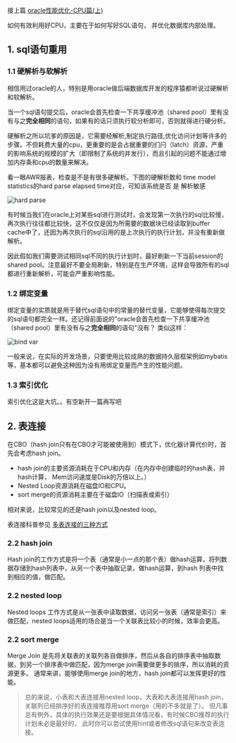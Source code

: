 接上篇 [oracle性能优化-CPU篇(上)][1]

如何有效利用好CPU，主要在于如何写好SQL语句， 并优化数据库内部处理。

## 1. sql语句重用

### 1.1 硬解析与软解析

相信用过oracle的人，特别是用oracle做后端数据库开发的程序猿都听说过硬解析和软解析。

当一个sql语句提交后，oracle会首先检查一下共享缓冲池（shared pool）里有没有与之**完全相同**的语句，如果有的话只须执行软分析即可，否则就得进行硬分析。

硬解析之所以坑爹的原因是，它需要经解析,制定执行路径,优化访问计划等许多的步骤。不但耗费大量的cpu，更重要的是会占据重要的们闩（latch）资源，严重的影响系统的规模的扩大（即限制了系统的并发行），而且引起的问题不能通过增加内存条和cpu的数量来解决。

看一眼AWR报表，检查是不是有很多硬解析。下图的硬解析数和 time model statistics的hard parse elapsed time对应，可知该系统是否 是 解析敏感

![hard parse][2]

有时候当我们在oracle上对某些sql进行测试时，会发现第一次执行的sql比较慢，再次执行往往都比较快，这不仅仅是因为所需要的数据块已经读取到buffer cache中了，还因为再次执行的sql沿用的是上次执行的执行计划，并没有重新做解析。

因此假如我们需要测试相同sql不同的执行计划时，最好刷新一下当前session的shared pool。注意最好不要全局刷新，特别是在生产环境，这样会导致所有的sql都进行重新解析，可能会严重影响性能。



### 1.2 绑定变量
绑定变量的实质就是用于替代sql语句中的常量的替代变量，它能够使得每次提交的sql语句都完全一样。还记得前面说的"oracle会首先检查一下共享缓冲池（shared pool）里有没有与之**完全相同**的语句"没有？
类似这样：

![bind var][3]

一般来说，在实际的开发场景，只要使用比较成熟的数据持久层框架例如mybatis等，基本都可以避免这种因为没有用绑定变量而产生的性能问题。

### 1.3 索引优化

索引优化这是大坑。。有空新开一篇再写吧

## 2. 表连接
在CBO（hash join只有在CBO才可能被使用到）模式下，优化器计算代价时，首先会考虑hash join。

* hash join的主要资源消耗在于CPU和内存（在内存中创建临时的hash表，并hash计算， Mem访问速度是Disk的万倍以上。）
* Nested Loop资源消耗在磁盘IO和CPU。
* sort merge的资源消耗主要在于磁盘IO（扫描表或索引）

相对来说，比较常见的还是hash join以及nested loop。

表连接科普参见 [多表连接的三种方式][4]

### 2.2 hash join

 Hash join的工作方式是将一个表（通常是小一点的那个表）做hash运算，将列数据存储到hash列表中，从另一个表中抽取记录，做hash运算，到hash 列表中找到相应的值，做匹配。

### 2.2 nested loop

Nested loops 工作方式是从一张表中读取数据，访问另一张表（通常是索引）来做匹配，nested loops适用的场合是当一个关联表比较小的时候，效率会更高。

### 2.2 sort merge

Merge Join 是先将关联表的关联列各自做排序，然后从各自的排序表中抽取数据，到另一个排序表中做匹配，因为merge join需要做更多的排序，所以消耗的资源更多。 通常来讲，能够使用merge join的地方，hash join都可以发挥更好的性能。

> 总的来说，小表和大表连接用nested loop，大表和大表连接用hash join，关联列已经排序好的表连接推荐用sort merge（用的不多就是了）。
但凡事总有例外，具体的执行效果还是要根据具体情况看，有时候CBO推荐的执行计划未必是最好的， 此时你可以尝试使用hint或者修改sql语句来改变表连接。


  [1]: http://zxdy.github.io/articles/oracle-tunning-cpu-1.html
  [2]: http://zxdy-blog.qiniudn.com/hard_prase.png
  [3]: http://zxdy-blog.qiniudn.com/bind_var.png
  [4]: http://blog.csdn.net/tianlesoftware/article/details/5826546